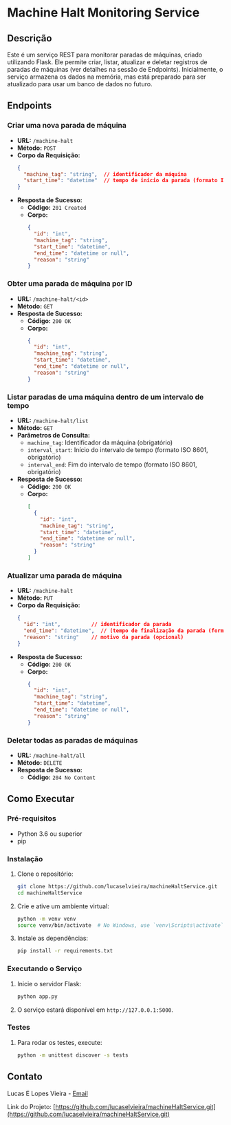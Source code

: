 
# Machine Halt Monitoring Service

## Descrição

Este é um serviço REST para monitorar paradas de máquinas, criado utilizando Flask. Ele permite criar, listar, atualizar e deletar registros de paradas de máquinas (ver detalhes na sessão de Endpoints). Inicialmente, o serviço armazena os dados na memória, mas está preparado para ser atualizado para usar um banco de dados no futuro.

## Endpoints

### Criar uma nova parada de máquina
- **URL:** `/machine-halt`
- **Método:** `POST`
- **Corpo da Requisição:**
  ```json
  {
    "machine_tag": "string",  // identificador da máquina
    "start_time": "datetime"  // tempo de início da parada (formato ISO 8601)
  }
  ```
- **Resposta de Sucesso:**
  - **Código:** `201 Created`
  - **Corpo:**
    ```json
    {
      "id": "int",
      "machine_tag": "string",
      "start_time": "datetime",
      "end_time": "datetime or null",
      "reason": "string"
    }
    ```

### Obter uma parada de máquina por ID
- **URL:** `/machine-halt/<id>`
- **Método:** `GET`
- **Resposta de Sucesso:**
  - **Código:** `200 OK`
  - **Corpo:**
    ```json
    {
      "id": "int",
      "machine_tag": "string",
      "start_time": "datetime",
      "end_time": "datetime or null",
      "reason": "string"
    }
    ```

### Listar paradas de uma máquina dentro de um intervalo de tempo
- **URL:** `/machine-halt/list`
- **Método:** `GET`
- **Parâmetros de Consulta:**
  - `machine_tag`: Identificador da máquina (obrigatório)
  - `interval_start`: Início do intervalo de tempo (formato ISO 8601, obrigatório)
  - `interval_end`: Fim do intervalo de tempo (formato ISO 8601, obrigatório)
- **Resposta de Sucesso:**
  - **Código:** `200 OK`
  - **Corpo:**
    ```json
    [
      {
        "id": "int",
        "machine_tag": "string",
        "start_time": "datetime",
        "end_time": "datetime or null",
        "reason": "string"
      }
    ]
    ```

### Atualizar uma parada de máquina
- **URL:** `/machine-halt`
- **Método:** `PUT`
- **Corpo da Requisição:**
  ```json
  {
    "id": "int",          // identificador da parada
    "end_time": "datetime",  // (tempo de finalização da parada (formato ISO 8601)) - (opcional)
    "reason": "string"    // motivo da parada (opcional)
  }
  ```
- **Resposta de Sucesso:**
  - **Código:** `200 OK`
  - **Corpo:**
    ```json
    {
      "id": "int",
      "machine_tag": "string",
      "start_time": "datetime",
      "end_time": "datetime or null",
      "reason": "string"
    }
    ```

### Deletar todas as paradas de máquinas
- **URL:** `/machine-halt/all`
- **Método:** `DELETE`
- **Resposta de Sucesso:**
  - **Código:** `204 No Content`

## Como Executar

### Pré-requisitos

- Python 3.6 ou superior
- pip

### Instalação

1. Clone o repositório:
   ```bash
   git clone https://github.com/lucaselvieira/machineHaltService.git
   cd machineHaltService
   ```

2. Crie e ative um ambiente virtual:
   ```bash
   python -m venv venv
   source venv/bin/activate  # No Windows, use `venv\Scripts\activate`
   ```

3. Instale as dependências:
   ```bash
   pip install -r requirements.txt
   ```

### Executando o Serviço

1. Inicie o servidor Flask:
   ```bash
   python app.py
   ```

2. O serviço estará disponível em `http://127.0.0.1:5000`.

### Testes

1. Para rodar os testes, execute:
   ```bash
   python -m unittest discover -s tests
   ```
   
## Contato

Lucas E Lopes Vieira - [Email](mailto:lucaselvieira@gmail.com)

Link do Projeto: [https://github.com/lucaselvieira/machineHaltService.git](https://github.com/lucaselvieira/machineHaltService.git)
